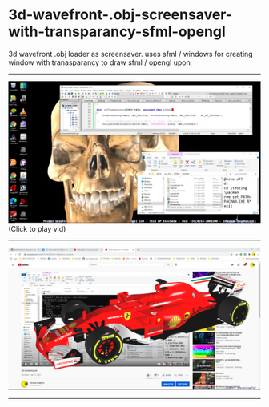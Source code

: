 # 3d-wavefront-.obj-screensaver-with-transparancy-sfml-opengl
3d wavefront .obj loader as screensaver. uses sfml / windows for creating window with tranasparancy to draw sfml / opengl upon

***
[![Demo CountPages alpha](https://github.com/HakkaTjakka/3d-wavefront-.obj-screensaver-with-transparancy-sfml-opengl/blob/main/Untitled.png)](https://www.youtube.com/embed/nHeCBMMrYIY)
(Click to play vid)
***
[![Demo CountPages alpha](https://github.com/HakkaTjakka/3d-wavefront-.obj-screensaver-with-transparancy-sfml-opengl/blob/main/Untitled2.png)](https://www.youtube.com/embed/HnZSZOdTn-8)
***
